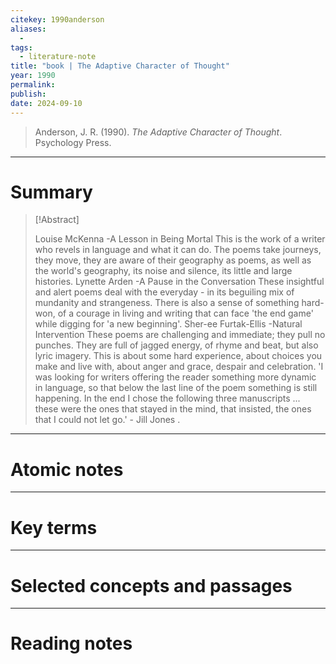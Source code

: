 ```yaml
---
citekey: 1990anderson
aliases:
  - 
tags:
  - literature-note
title: "book | The Adaptive Character of Thought"
year: 1990
permalink: 
publish:
date: 2024-09-10
---
```

> Anderson, J. R. (1990). _The Adaptive Character of Thought_. Psychology Press.

---

# Summary

> [!Abstract]
>
> Louise McKenna -A Lesson in Being Mortal This is the work of a writer who revels in language and what it can do. The poems take journeys, they move, they are aware of their geography as poems, as well as the world's geography, its noise and silence, its little and large histories.  Lynette Arden -A Pause in the Conversation These insightful and alert poems deal with the everyday - in its beguiling mix of mundanity and strangeness. There is also a sense of something hard-won, of a courage in living and writing that can face 'the end game' while digging for 'a new beginning'.  Sher-ee Furtak-Ellis -Natural Intervention These poems are challenging and immediate; they pull no punches. They are full of jagged energy, of rhyme and beat, but also lyric imagery. This is about some hard experience, about choices you make and live with, about anger and grace, despair and celebration.  'I was looking for writers offering the reader something more dynamic in language, so that below the last line of the poem something is still happening. In the end I chose the following three manuscripts ... these were the ones that stayed in the mind, that insisted, the ones that I could not let go.' - Jill Jones
>.


---

# Atomic notes

---

# Key terms

---

# Selected concepts and passages

---

# Reading notes

